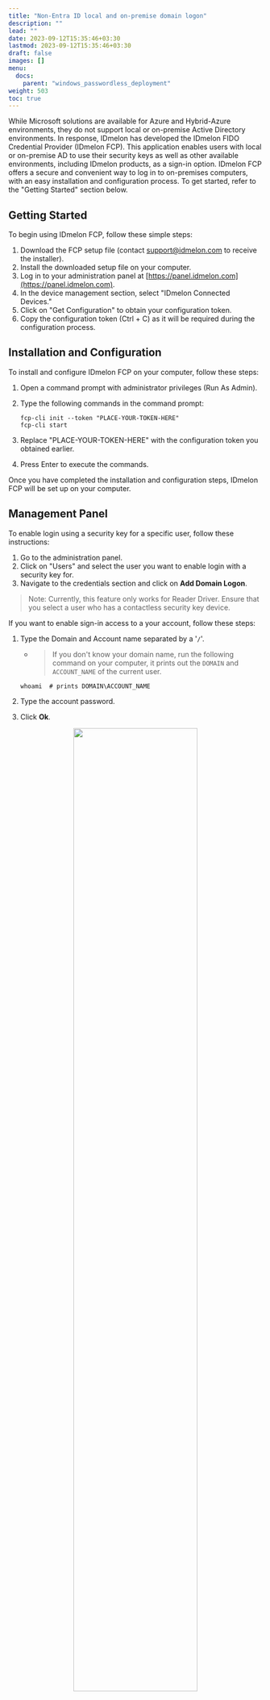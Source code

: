 ```yaml
---
title: "Non-Entra ID local and on-premise domain logon"
description: ""
lead: ""
date: 2023-09-12T15:35:46+03:30
lastmod: 2023-09-12T15:35:46+03:30
draft: false
images: []
menu:
  docs:
    parent: "windows_passwordless_deployment"
weight: 503
toc: true
---
```


While Microsoft solutions are available for Azure and Hybrid-Azure environments, they do not support local or on-premise Active Directory environments. In response, IDmelon has developed the IDmelon FIDO Credential Provider (IDmelon FCP). This application enables users with local or on-premise AD to use their security keys as well as other available environments, including IDmelon products, as a sign-in option. IDmelon FCP offers a secure and convenient way to log in to on-premises computers, with an easy installation and configuration process. To get started, refer to the "Getting Started" section below.

## Getting Started

To begin using IDmelon FCP, follow these simple steps:

1. Download the FCP setup file (contact support@idmelon.com to receive the installer).
2. Install the downloaded setup file on your computer.
3. Log in to your administration panel at [https://panel.idmelon.com](https://panel.idmelon.com).
4. In the device management section, select "IDmelon Connected Devices."
5. Click on "Get Configuration" to obtain your configuration token.
6. Copy the configuration token (Ctrl + C) as it will be required during the configuration process.

## Installation and Configuration

To install and configure IDmelon FCP on your computer, follow these steps:

1. Open a command prompt with administrator privileges (Run As Admin).
2. Type the following commands in the command prompt:

   ```commandline
   fcp-cli init --token "PLACE-YOUR-TOKEN-HERE"
   fcp-cli start
   ```

3. Replace "PLACE-YOUR-TOKEN-HERE" with the configuration token you obtained earlier.
4. Press Enter to execute the commands.

Once you have completed the installation and configuration steps, IDmelon FCP will be set up on your computer.

## Management Panel

To enable login using a security key for a specific user, follow these instructions:

1. Go to the administration panel.
2. Click on "Users" and select the user you want to enable login with a security key for.
3. Navigate to the credentials section and click on **Add Domain Logon**.

> Note: Currently, this feature only works for Reader Driver. Ensure that you select a user who has a contactless security key device.

If you want to enable sign-in access to a your account, follow these steps:

1. Type the Domain and Account name separated by a '`/`'.

    - > If you don't know your domain name, run the following command on your computer, it prints out the `DOMAIN` and `ACCOUNT_NAME` of the current user.

    ```commandLine
    whoami  # prints DOMAIN\ACCOUNT_NAME
    ```

2. Type the account password.
3. Click **Ok**.

<div align="center">
    <img width="70%" src="/images/vendor/DirectoryServicesIntegration/FCP/domain-user-pass.png" class="doc-img-frame">
</div>

> **Note:** For local accounts, a single dot (.) can be used as the domain name of the account. (e.g., `./Dwight`)\
> **Note:** Make sure to enter the account password correctly, as it is necessary for successful login.

Congratulations! You have now installed and configured IDmelon FCP on your computer.

## Login Experience

After you have successfully installed and configured IDmelon FCP on your computer, each time you want to login to your computer, on the lock screen, select IDmelon FCP, Tap your card on the reader and enter your PIN and press Enter and enjoy the seamless login experience.

<div align="center">
    <img width="90%" src="/images/vendor/DirectoryServicesIntegration/FCP/fcp-login.png" class="doc-img-frame">
</div>

For further assistance or inquiries, please contact our support team at support@idmelon.com.
